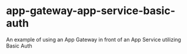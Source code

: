 # app-gateway-app-service-basic-auth
An example of using an App Gateway in front of an App Service utilizing Basic Auth
